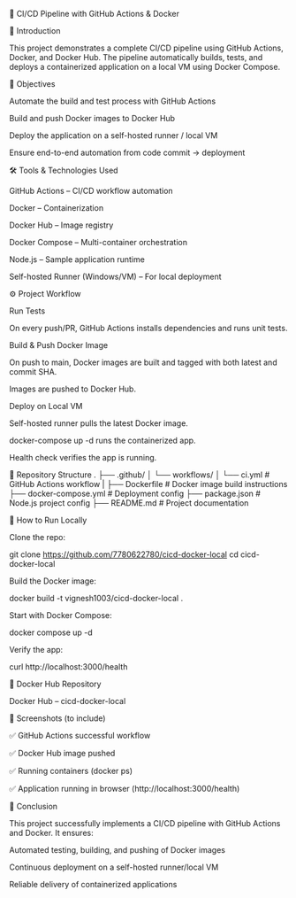 📌 CI/CD Pipeline with GitHub Actions & Docker

📖 Introduction

This project demonstrates a complete CI/CD pipeline using GitHub Actions, Docker, and Docker Hub.
The pipeline automatically builds, tests, and deploys a containerized application on a local VM using Docker Compose.

🎯 Objectives

Automate the build and test process with GitHub Actions

Build and push Docker images to Docker Hub

Deploy the application on a self-hosted runner / local VM

Ensure end-to-end automation from code commit → deployment

🛠️ Tools & Technologies Used

GitHub Actions – CI/CD workflow automation

Docker – Containerization

Docker Hub – Image registry

Docker Compose – Multi-container orchestration

Node.js – Sample application runtime

Self-hosted Runner (Windows/VM) – For local deployment

⚙️ Project Workflow

Run Tests

On every push/PR, GitHub Actions installs dependencies and runs unit tests.

Build & Push Docker Image

On push to main, Docker images are built and tagged with both latest and commit SHA.

Images are pushed to Docker Hub.

Deploy on Local VM

Self-hosted runner pulls the latest Docker image.

docker-compose up -d runs the containerized app.

Health check verifies the app is running.

📂 Repository Structure
.
├── .github/
│   └── workflows/
│       └── ci.yml          # GitHub Actions workflow
|
├── Dockerfile              # Docker image build instructions
├── docker-compose.yml      # Deployment config
├── package.json            # Node.js project config
├── README.md               # Project documentation

🚀 How to Run Locally

Clone the repo:

git clone https://github.com/7780622780/cicd-docker-local
cd cicd-docker-local


Build the Docker image:

docker build -t vignesh1003/cicd-docker-local .


Start with Docker Compose:

docker compose up -d


Verify the app:

curl http://localhost:3000/health

🔗 Docker Hub Repository

Docker Hub – cicd-docker-local

📸 Screenshots (to include)

✅ GitHub Actions successful workflow

✅ Docker Hub image pushed

✅ Running containers (docker ps)

✅ Application running in browser (http://localhost:3000/health)

📝 Conclusion

This project successfully implements a CI/CD pipeline with GitHub Actions and Docker.
It ensures:

Automated testing, building, and pushing of Docker images

Continuous deployment on a self-hosted runner/local VM

Reliable delivery of containerized applications